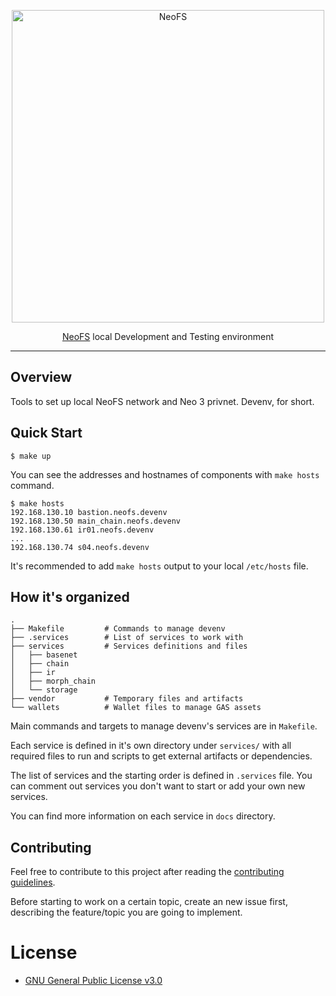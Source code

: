 <p align="center">
<img src="./.github/logo.svg" width="500px" alt="NeoFS">
</p>
<p align="center">
  <a href="https://fs.neo.org">NeoFS</a> local Development and Testing environment
</p>

---
## Overview

Tools to set up local NeoFS network and Neo 3 privnet. Devenv, for short.

## Quick Start

```
$ make up
```

You can see the addresses and hostnames of components with `make hosts` command.

```
$ make hosts
192.168.130.10 bastion.neofs.devenv
192.168.130.50 main_chain.neofs.devenv
192.168.130.61 ir01.neofs.devenv
...
192.168.130.74 s04.neofs.devenv
```

It's recommended to add `make hosts` output to your local `/etc/hosts` file.

## How it's organized

```
.
├── Makefile         # Commands to manage devenv
├── .services        # List of services to work with
├── services         # Services definitions and files
│   ├── basenet
│   ├── chain
│   ├── ir
│   ├── morph_chain
│   └── storage
├── vendor           # Temporary files and artifacts
└── wallets          # Wallet files to manage GAS assets
```

Main commands and targets to manage devenv's services are in `Makefile`.

Each service is defined in it's own directory under `services/` with all
required files to run and scripts to get external artifacts or dependencies.

The list of services and the starting order is defined in `.services` file. You
can comment out services you don't want to start or add your own new services.

You can find more information on each service in `docs` directory.

## Contributing

Feel free to contribute to this project after reading the [contributing
guidelines](CONTRIBUTING.md).

Before starting to work on a certain topic, create an new issue first,
describing the feature/topic you are going to implement.

# License

- [GNU General Public License v3.0](LICENSE)
